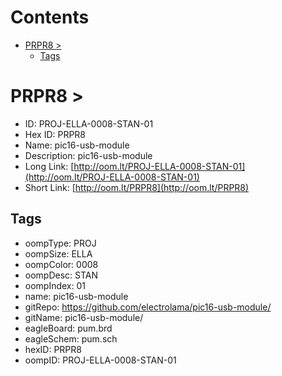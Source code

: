 



Contents
========

* [PRPR8 > ](#prpr8--)
	* [Tags](#tags)

# PRPR8 > 

- ID: PROJ-ELLA-0008-STAN-01
- Hex ID: PRPR8
- Name: pic16-usb-module
- Description: pic16-usb-module
- Long Link: [http://oom.lt/PROJ-ELLA-0008-STAN-01](http://oom.lt/PROJ-ELLA-0008-STAN-01)
- Short Link: [http://oom.lt/PRPR8](http://oom.lt/PRPR8)

## Tags

- oompType: PROJ
- oompSize: ELLA
- oompColor: 0008
- oompDesc: STAN
- oompIndex: 01
- name: pic16-usb-module
- gitRepo: https://github.com/electrolama/pic16-usb-module/
- gitName: pic16-usb-module/
- eagleBoard: pum.brd
- eagleSchem: pum.sch
- hexID: PRPR8
- oompID: PROJ-ELLA-0008-STAN-01

